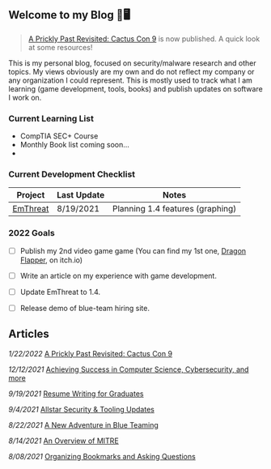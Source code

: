 ## Welcome to my Blog 🦆🖥️

> [A Prickly Past Revisited: Cactus Con 9](https://steelsleuth.github.io/vigilant-meme/Cactus-Juice) is now published. A quick look at some resources!

This is my personal blog, focused on security/malware research and other topics. My views obviously are my own and do not reflect my company or any organization I could represent. This is mostly used to track what I am learning (game development, tools, books) and publish updates on software I work on.

### Current Learning List
- CompTIA SEC+ Course
- Monthly Book list coming soon...
- 

### Current Development Checklist

| Project | Last Update | Notes | 
| - | - | - |
|[EmThreat](https://github.com/steelsleuth/EmThreat) | 8/19/2021| Planning 1.4 features (graphing) |

### 2022 Goals
- [ ] Publish my 2nd video game game (You can find my 1st one, [Dragon Flapper](https://satireninja.itch.io/dragon-flapper), on itch.io)
- [ ] Write an article on my experience with game development.
- [ ] Update EmThreat to 1.4.
- [ ] Release demo of blue-team hiring site.


## Articles

*1/22/2022* [A Prickly Past Revisited: Cactus Con 9](https://steelsleuth.github.io/vigilant-meme/Cactus-Juice)

*12/12/2021* [Achieving Success in Computer Science, Cybersecurity, and more](https://steelsleuth.github.io/vigilant-meme/Student-Success)

*9/19/2021* [Resume Writing for Graduates](https://steelsleuth.github.io/vigilant-meme/Resume-Writing)

*9/4/2021* [Allstar Security & Tooling Updates](https://steelsleuth.github.io/vigilant-meme/Allstar-Security)

*8/22/2021* [A New Adventure in Blue Teaming](https://steelsleuth.github.io/vigilant-meme/breaking-blue)

*8/14/2021* [An Overview of MITRE](https://steelsleuth.github.io/vigilant-meme/MITRE)

*8/08/2021* [Organizing Bookmarks and Asking Questions](https://steelsleuth.github.io/vigilant-meme/Organizing-Bookmarks) 

